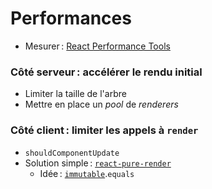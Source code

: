 # Performances

* Mesurer : [React Performance Tools](https://facebook.github.io/react/docs/perf.html)

### Côté serveur : accélérer le rendu initial

* Limiter la taille de l'arbre
* Mettre en place un *pool* de *renderers*

### Côté client : limiter les appels à ``render``

* ``shouldComponentUpdate``
* Solution simple : [``react-pure-render``](https://github.com/gaearon/react-pure-render)
  * Idée : [``immutable``](https://github.com/facebook/immutable-js).``equals``
